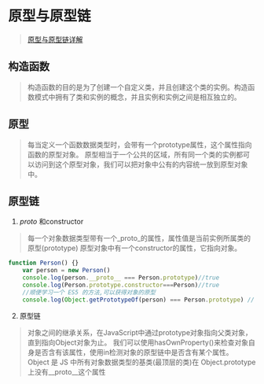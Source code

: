 # 原型与原型链
> [原型与原型链详解](https://github.com/ljianshu/Blog/issues/18)
## 构造函数
> 构造函数的目的是为了创建一个自定义类，并且创建这个类的实例。构造函数模式中拥有了类和实例的概念，并且实例和实例之间是相互独立的。

## 原型
> 每当定义一个函数数据类型时，会带有一个prototype属性，这个属性指向函数的原型对象。
原型相当于一个公共的区域，所有同一个类的实例都可以访问到这个原型对象，我们可以把对象中公有的内容统一放到原型对象中。

## 原型链
1. _proto_ 和constructor
> 每一个对象数据类型带有一个_proto_的属性，属性值是当前实例所属类的原型(prototype)
> 原型对象中有一个constructor的属性，它指向对象。
```javascript
function Person() {}
    var person = new Person()
    console.log(person.__proto__ === Person.prototype)//true
    console.log(Person.prototype.constructor===Person)//true
    //顺便学习一个 ES5 的方法,可以获得对象的原型
    console.log(Object.getPrototypeOf(person) === Person.prototype) // true
```

2. 原型链
> 对象之间的继承关系，在JavaScript中通过prototype对象指向父类对象，直到指向Object对象为止。
> 我们可以使用hasOwnProperty()来检查对象自身是否含有该属性，使用in检测对象的原型链中是否含有某个属性。
> Object 是 JS 中所有对象数据类型的基类(最顶层的类)在 Object.prototype 上没有__proto__这个属性